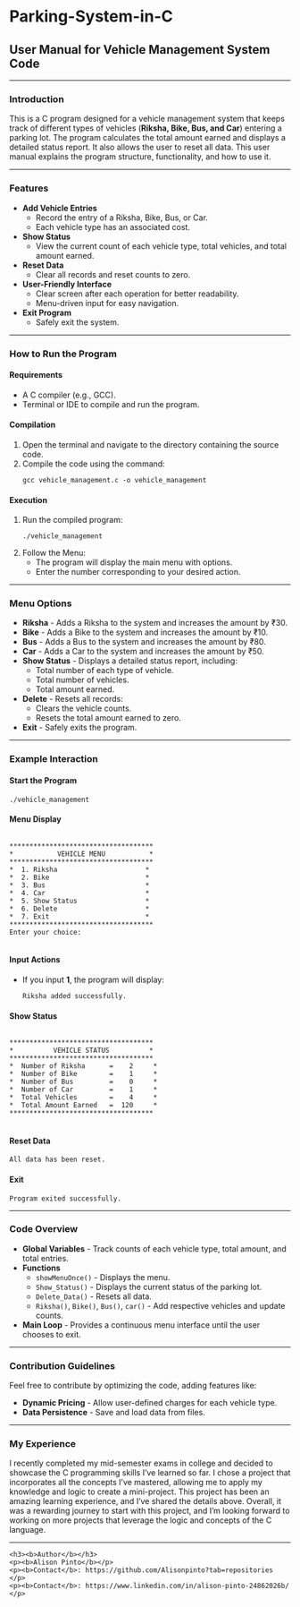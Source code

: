 <!DOCTYPE html>
<html>
<head>
    
</head>
<body>
    <h1><b>Parking-System-in-C</b></h1>
    <h2><b>User Manual for Vehicle Management System Code</b></h2>
    <hr>
    <h3><b>Introduction</b></h3>
    <p>
        This is a C program designed for a vehicle management system that keeps track of different types of vehicles 
        (<b>Riksha, Bike, Bus, and Car</b>) entering a parking lot. The program calculates the total amount earned and 
        displays a detailed status report. It also allows the user to reset all data. This user manual explains the 
        program structure, functionality, and how to use it.
    </p>
    <hr>
    <h3><b>Features</b></h3>
    <ul>
        <li><b>Add Vehicle Entries</b>
            <ul>
                <li>Record the entry of a Riksha, Bike, Bus, or Car.</li>
                <li>Each vehicle type has an associated cost.</li>
            </ul>
        </li>
        <li><b>Show Status</b>
            <ul>
                <li>View the current count of each vehicle type, total vehicles, and total amount earned.</li>
            </ul>
        </li>
        <li><b>Reset Data</b>
            <ul>
                <li>Clear all records and reset counts to zero.</li>
            </ul>
        </li>
        <li><b>User-Friendly Interface</b>
            <ul>
                <li>Clear screen after each operation for better readability.</li>
                <li>Menu-driven input for easy navigation.</li>
            </ul>
        </li>
        <li><b>Exit Program</b>
            <ul>
                <li>Safely exit the system.</li>
            </ul>
        </li>
    </ul>
    <hr>
    <h3><b>How to Run the Program</b></h3>
    <h4><b>Requirements</b></h4>
    <ul>
        <li>A C compiler (e.g., GCC).</li>
        <li>Terminal or IDE to compile and run the program.</li>
    </ul>
    <h4><b>Compilation</b></h4>
    <ol>
        <li>Open the terminal and navigate to the directory containing the source code.</li>
        <li>Compile the code using the command:
            <pre><code>gcc vehicle_management.c -o vehicle_management</code></pre>
        </li>
    </ol>
    <h4><b>Execution</b></h4>
    <ol>
        <li>Run the compiled program:
            <pre><code>./vehicle_management</code></pre>
        </li>
        <li>Follow the Menu:
            <ul>
                <li>The program will display the main menu with options.</li>
                <li>Enter the number corresponding to your desired action.</li>
            </ul>
        </li>
    </ol>
    <hr>
    <h3><b>Menu Options</b></h3>
    <ul>
        <li><b>Riksha</b> - Adds a Riksha to the system and increases the amount by ₹30.</li>
        <li><b>Bike</b> - Adds a Bike to the system and increases the amount by ₹10.</li>
        <li><b>Bus</b> - Adds a Bus to the system and increases the amount by ₹80.</li>
        <li><b>Car</b> - Adds a Car to the system and increases the amount by ₹50.</li>
        <li><b>Show Status</b> - Displays a detailed status report, including:
            <ul>
                <li>Total number of each type of vehicle.</li>
                <li>Total number of vehicles.</li>
                <li>Total amount earned.</li>
            </ul>
        </li>
        <li><b>Delete</b> - Resets all records:
            <ul>
                <li>Clears the vehicle counts.</li>
                <li>Resets the total amount earned to zero.</li>
            </ul>
        </li>
        <li><b>Exit</b> - Safely exits the program.</li>
    </ul>
    <hr>
    <h3><b>Example Interaction</b></h3>
    <h4><b>Start the Program</b></h4>
    <pre><code>./vehicle_management</code></pre>
    <h4><b>Menu Display</b></h4>
    <pre><code>
************************************
*           VEHICLE MENU           *
************************************
*  1. Riksha                      *
*  2. Bike                        *
*  3. Bus                         *
*  4. Car                         *
*  5. Show Status                 *
*  6. Delete                      *
*  7. Exit                        *
************************************
Enter your choice:
    </code></pre>
    <h4><b>Input Actions</b></h4>
    <ul>
        <li>If you input <b>1</b>, the program will display:
            <pre><code>Riksha added successfully.</code></pre>
        </li>
    </ul>
    <h4><b>Show Status</b></h4>
    <pre><code>
************************************
*          VEHICLE STATUS          *
************************************
*  Number of Riksha      =    2     *
*  Number of Bike        =    1     *
*  Number of Bus         =    0     *
*  Number of Car         =    1     *
*  Total Vehicles        =    4     *
*  Total Amount Earned   =  120     *
************************************
    </code></pre>
    <h4><b>Reset Data</b></h4>
    <pre><code>All data has been reset.</code></pre>
    <h4><b>Exit</b></h4>
    <pre><code>Program exited successfully.</code></pre>
    <hr>
    <h3><b>Code Overview</b></h3>
    <ul>
        <li><b>Global Variables</b> - Track counts of each vehicle type, total amount, and total entries.</li>
        <li><b>Functions</b>
            <ul>
                <li><code>showMenuOnce()</code> - Displays the menu.</li>
                <li><code>Show_Status()</code> - Displays the current status of the parking lot.</li>
                <li><code>Delete_Data()</code> - Resets all data.</li>
                <li><code>Riksha()</code>, <code>Bike()</code>, <code>Bus()</code>, <code>car()</code> - Add respective vehicles and update counts.</li>
            </ul>
        </li>
        <li><b>Main Loop</b> - Provides a continuous menu interface until the user chooses to exit.</li>
    </ul>
    <hr>
    <h3><b>Contribution Guidelines</b></h3>
    <p>
        Feel free to contribute by optimizing the code, adding features like:
    </p>
    <ul>
        <li><b>Dynamic Pricing</b> - Allow user-defined charges for each vehicle type.</li>
        <li><b>Data Persistence</b> - Save and load data from files.</li>
    </ul>
      <hr>
    <h3><b>My Experience</b></h3>
    <p>
       I recently completed my mid-semester exams in college and decided to showcase the C programming skills I’ve learned so far. I chose a project that incorporates all the concepts 
       I’ve mastered, allowing me to apply my knowledge and logic to create a mini-project.
      This project has been an amazing learning experience, and I’ve shared the details above. Overall, it was a rewarding journey to start with this project, and I’m looking forward to 
      working on more projects that leverage the logic and concepts of the C language.
    </p>
    <hr>
    
    <h3><b>Author</b></h3>
    <p><b>Alison Pinto</b></p>
    <p><b>Contact</b>: https://github.com/Alisonpinto?tab=repositories </p>
    <p><b>Contact</b>: https://www.linkedin.com/in/alison-pinto-24862026b/ </p>
</body>
</html>
